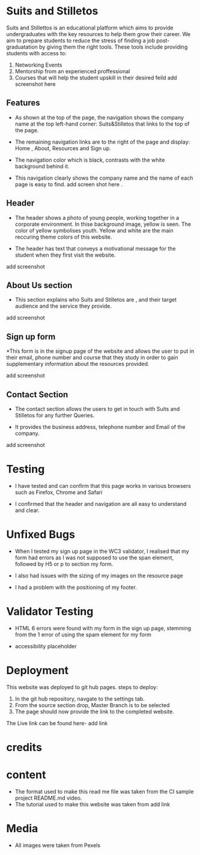 # Suits and Stilletos 

Suits and Stillettos is an educational platform which aims to provide undergraduates with the key resources to help them grow their career. We aim to prepare students to reduce the stress of finding a job post-graduatation by giving them the right tools. These tools include providing students with access to:

1. Networking Events
2. Mentorship from an experienced proffessional
3. Courses that will help the student upskill in their desired feild 
 add screenshot here
## Features

* As shown at the top of the page, the navigation shows the company name at the top left-hand corner: Suits&Stilletos that links to the top of the page.

* The remaining navigation links are to the right of the page and display: Home , About, Resources and Sign up.

* The navigation color which is black, contrasts with the white background behind it.

* This navigation clearly shows the company name and the name of each page is easy to find.
 add screen shot here .

 ## Header 
 
 * The header shows a photo of young people, working together in a corporate environment. In thise background image, yellow is seen. The color of yellow symbolises youth. Yellow and white are the main reccuring theme colors of this website.

 * The header has text that conveys a motivational message for the student when they first visit the website.

 add screenshot 

 ## About Us section

 * This section explains who Suits and Stilletos are , and their target audience and the service they provide.

 add screenshot 

 ## Sign up form

 *This form is in the signup page of the website and allows the user to put in their email, phone number and course that they study in order to gain supplementary information about the resources provided.

 add screenshot 

 ## Contact Section

* The contact section allows the users to get in touch with Suits and Stilletos for any further Queries.

* It provides the business address, telephone number and Email of the company.

add screenshot 
# Testing

* I have tested and can confirm that this page works in various browsers such as Firefox, Chrome and Safari

* I confirmed that the header and navigation are all easy to understand and clear.


# Unfixed Bugs
* When I tested my sign up page in the WC3 validator, I realised that my form had errors as I was not supposed to use the span element, followed by H5 or p to section my form.

* I also had issues with the sizing of my images on the resource page

* I had a problem with the positioning of my footer.

# Validator Testing

* HTML 
 6 errors were found with my form in the sign up page, stemming from the 1 error of using the spam element for my form

* accessibility
placeholder

# Deployment
This website was deployed to git hub pages.
steps to deploy:

1. In the git hub repository, navgate to the settings tab.
2. From the source section drop, Master Branch is to be selected
3. The page should now provide the link to the completed website.

The Live link can be found here- add link

# credits 

# content 

* The format used to make this read me file was taken from the CI sample project README.md video.
* The tutorial used to make this website was taken from add link

# Media 
* All images were taken from Pexels 





